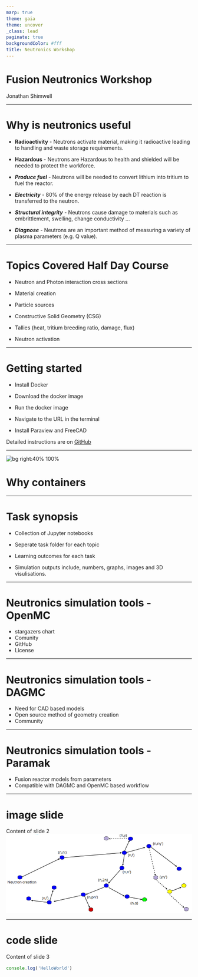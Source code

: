 ```yaml
---
marp: true
theme: gaia
theme: uncover
_class: lead
paginate: true
backgroundColor: #fff
title: Neutronics Workshop
---
```


<style>
  :root {
    --color-background: #fff;
    --color-foreground: #333;
    --color-highlight: #f96;
    --color-dimmed: #888;
  }

  /* h1 {
    font-family: Courier New;
  } */
</style>


# Fusion Neutronics Workshop


Jonathan Shimwell


---


# Why is neutronics useful


- **Radioactivity** - Neutrons activate material, making it radioactive leading to handling and waste storage requirements.​

- **Hazardous** - Neutrons are Hazardous to health and shielded will be needed to protect the workforce.​

- ***Produce fuel*** - Neutrons will be needed to convert lithium into tritium to fuel the reactor.​

- ***Electricity*** - 80% of the energy release by each DT reaction is transferred to the neutron.​

- ***Structural integrity*** - Neutrons cause damage to materials such as embrittlement, swelling, change conductivity …​

- ***Diagnose*** - Neutrons are an important method of measuring a variety of plasma parameters (e.g. Q value).​

---

# Topics Covered Half Day Course

- Neutron and Photon interaction cross sections

- Material creation

- Particle sources

- Constructive Solid Geometry (CSG)

- Tallies (heat, tritium breeding ratio, damage, flux)

- Neutron activation

---

# Getting started

- Install Docker

- Download the docker image

- Run the docker image

- Navigate to the URL in the terminal

- Install Paraview and FreeCAD

Detailed instructions are on [GitHub](https://github.com/fusion-energy/neutronics-workshop/tree/main#local-installation)

---

![bg right:40% 100%](https://marp.app/assets/marp.svg)

# Why containers



---

# Task synopsis

- Collection of Jupyter notebooks

- Seperate task folder for each topic

- Learning outcomes for each task

- Simulation outputs include, numbers, graphs, images and 3D visulisations.


---


# Neutronics simulation tools - OpenMC

- stargazers chart
- Comunity
- GitHub
- License

---

# Neutronics simulation tools - DAGMC

- Need for CAD based models
- Open source method of geometry creation
- Community

---

# Neutronics simulation tools - Paramak

- Fusion reactor models from parameters
- Compatible with DAGMC and OpenMC based workflow

---

# image slide

Content of slide 2
![Remote Image](https://raw.githubusercontent.com/fusion-energy/neutronics-workshop-slides/main/images/cover.png)


---


# code slide

Content of slide 3


```ts {monaco}
console.log('HelloWorld')
```


<!-- to learn -->
<!-- logos emojis -->
<!-- notes -->